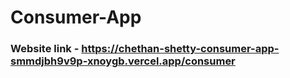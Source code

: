 # Consumer-App
### Website link - https://chethan-shetty-consumer-app-smmdjbh9v9p-xnoygb.vercel.app/consumer
